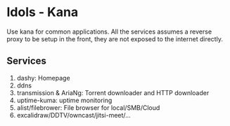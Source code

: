 # Idols - Kana

Use kana for common applications.
All the services assumes a reverse proxy to be setup in the front, they are not exposed to the internet directly.

## Services

1. dashy: Homepage
1. ddns
1. transmission & AriaNg: Torrent downloader and HTTP downloader
1. uptime-kuma: uptime monitoring
1. alist/filebrower: File browser for local/SMB/Cloud
1. excalidraw/DDTV/owncast/jitsi-meet/...


